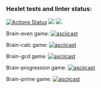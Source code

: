 ### Hexlet tests and linter status:
[![Actions Status](https://github.com/ToLive/frontend-project-lvl1/workflows/hexlet-check/badge.svg)](https://github.com/ToLive/frontend-project-lvl1/actions)
<a href="https://codeclimate.com/github/ToLive/frontend-project-lvl1/maintainability"><img src="https://api.codeclimate.com/v1/badges/6edb1c7d963a34026c7c/maintainability" /></a>
<img src="https://github.com/ToLive/frontend-project-lvl1/workflows/Super-Linter/badge.svg" />

Brain-even game:
[![asciicast](https://asciinema.org/a/382646.svg)](https://asciinema.org/a/382646)

Brain-calc game:
[![asciicast](https://asciinema.org/a/382716.svg)](https://asciinema.org/a/382716)

Brain-gcd game:
[![asciicast](https://asciinema.org/a/382725.svg)](https://asciinema.org/a/382725)

Brain-progression game:
[![asciicast](https://asciinema.org/a/382736.svg)](https://asciinema.org/a/382736)

Brain-prime game:
[![asciicast](https://asciinema.org/a/382744.svg)](https://asciinema.org/a/382744)